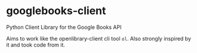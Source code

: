 # googlebooks-client
Python Client Library for the Google Books API

Aims to work like the openlibrary-client cli tool `ol`. Also strongly inspired by it and took code from it.
